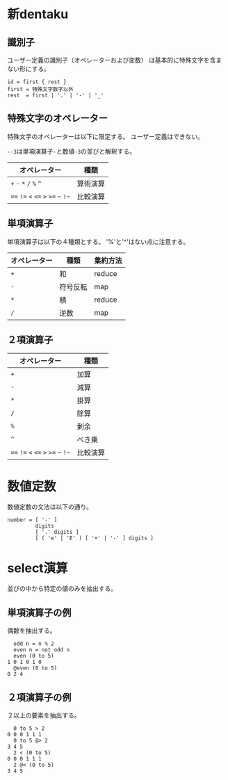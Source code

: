 # 新dentaku

## 識別子
ユーザー定義の識別子（オペレーターおよび変数）
は基本的に特殊文字を含まない形にする。

```
id = first { rest }
first = 特殊文字数字以外
rest  = first | '.' | '-' | '_'
```

## 特殊文字のオペレーター

特殊文字のオペレーターは以下に限定する。
ユーザー定義はできない。

`--3`は単項演算子`-`と数値`-3`の並びと解釈する。

|オペレーター|種類|
|-|-|
|`+` `-` `*` `/` `%` `^`|算術演算|
|`==` `!=` `<` `<=` `>` `>=` `~` `!~`|比較演算|

## 単項演算子

単項演算子は以下の４種類とする。
'%'と'^'はない点に注意する。

|オペレーター|種類|集約方法|
|-|-|-|
|`+` |和|reduce|
|`-` |符号反転|map|
|`*` |積|reduce|
|`/` |逆数|map|

## ２項演算子

|オペレーター|種類|
|-|-|
|`+` |加算|
|`-` |減算|
|`*` |掛算|
|`/` |除算|
|`%` |剰余|
|`^` |べき乗|
|`==` `!=` `<` `<=` `>` `>=` `~` `!~`|比較演算|

# 数値定数

数値定数の文法は以下の通り。

```
number = [ '-' ]
         digits
         [ '.' digits ]
         [ ( 'e' | 'E' ) [ '+' | '-' ] digits ]
```
# select演算

並びの中から特定の値のみを抽出する。

## 単項演算子の例

偶数を抽出する。

```
  odd n = n % 2
  even n = not odd n
  even (0 to 5)
1 0 1 0 1 0
  @even (0 to 5)
0 2 4
```
## ２項演算子の例

２以上の要素を抽出する。

```
  0 to 5 > 2
0 0 0 1 1 1
  0 to 5 @> 2
3 4 5
  2 < (0 to 5)
0 0 0 1 1 1
  2 @< (0 to 5)
3 4 5
```